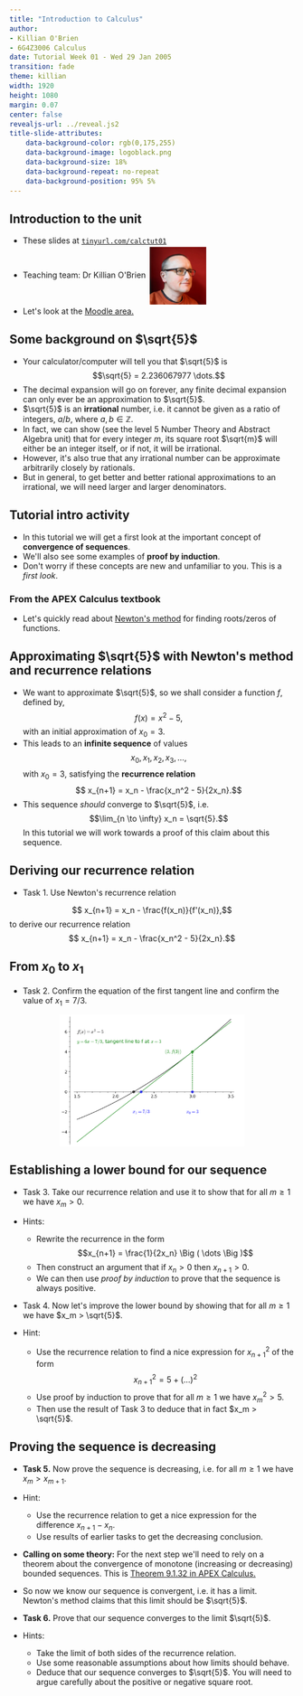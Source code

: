 ```yaml
---
title: "Introduction to Calculus"
author:
- Killian O'Brien
- 6G4Z3006 Calculus
date: Tutorial Week 01 - Wed 29 Jan 2005
transition: fade
theme: killian
width: 1920
height: 1080
margin: 0.07
center: false
revealjs-url: ../reveal.js2
title-slide-attributes:
    data-background-color: rgb(0,175,255)	
    data-background-image: logoblack.png
    data-background-size: 18%
    data-background-repeat: no-repeat
    data-background-position: 95% 5%	
---
```


## Introduction to the unit

* These slides at <a href="https://tinyurl.com/calctut01" target="_blank"><code>tinyurl.com/calctut01</code></a>
* Teaching team: Dr Killian O'Brien <img src="./images/mee.jpg" alt="Smiley face" style="vertical-align:middle;padding:3px;width:100px;"> 
* Let's look at the <a href="https://moodle.mmu.ac.uk/course/view.php?id=183754" target="_blank">Moodle area.</a>

## Some background on $\sqrt{5}$

* Your calculator/computer will tell you that $\sqrt{5}$ is
$$\sqrt{5} = 2.236067977 \dots.$$
* The decimal expansion will go on forever, any finite decimal expansion can only ever be an approximation to $\sqrt{5}$.
* $\sqrt{5}$ is an **irrational** number, i.e. it cannot be given as a ratio of integers, $a/b$, where $a,b \in \mathbb{Z}$.
* In fact, we can show (see the level 5 Number Theory and Abstract Algebra unit) that for every integer $m$, its square root $\sqrt{m}$ will either be an integer itself, or if not, it will be irrational. 
* However, it's also true that any irrational number can be approximate arbitrarily closely by rationals. 
* But in general, to get better and better rational approximations to an irrational, we will need larger and larger denominators.

## Tutorial intro activity

* In this tutorial we will get a first look at the important concept of **convergence of sequences**.
* We'll also see some examples of **proof by induction**. 
* Don't worry if these concepts are new and unfamiliar to you. This is a *first look*. 

### From the APEX Calculus textbook

* Let's quickly read about <a href="https://killianobrien.github.io/apex/output/html/sec_newton.html#idea_Newton" target="_blank">Newton's method</a> for finding roots/zeros of functions.



## Approximating $\sqrt{5}$ with Newton's method and recurrence relations

* We want to approximate $\sqrt{5}$, so we shall consider a function $f$, defined by,
$$f(x) = x^2 - 5,$$
with an initial approximation of $x_0 = 3$. 
* This leads to an **infinite sequence** of values $$x_0, x_1, x_2, x_3,  \dots,$$ with $x_0=3$, satisfying the **recurrence relation**
$$ x_{n+1} = x_n - \frac{x_n^2 - 5}{2x_n}.$$
* This sequence *should* converge to $\sqrt{5}$, i.e. $$\lim_{n \to \infty} x_n = \sqrt{5}.$$
In this tutorial we will work towards a proof of this claim about this sequence.  

## Deriving our recurrence relation

* Task 1. Use Newton's recurrence relation 

$$ x_{n+1} = x_n - \frac{f(x_n)}{f'(x_n)},$$
to derive our recurrence relation 
$$ x_{n+1} = x_n - \frac{x_n^2 - 5}{2x_n}.$$

## From $x_0$ to $x_1$

* Task 2. Confirm the equation of the first tangent line and confirm the value of $x_1 = 7/3$.

<img src="./images/newton.svg" alt="Newton's method" style="display:block;margin-left:auto;margin-right:auto;width:65%;">

## Establishing a lower bound for our sequence

* Task 3. Take our recurrence relation and use it to show that for all $m \geq 1$ we have $x_m > 0$.
* Hints:
    - Rewrite the recurrence in the form 
    $$x_{n+1} = \frac{1}{2x_n} \Big ( \dots \Big )$$
    - Then construct an argument that if $x_n > 0$ then $x_{n+1} > 0$.
    - We can then use *proof by induction* to prove that the sequence is always positive. 

* Task 4. Now let's improve the lower bound by showing that for all $m \geq 1$ we have $x_m > \sqrt{5}$.
* Hint:
    - Use the recurrence relation to find a nice expression for $x_{n+1}^2$ of the form 
    $$x_{n+1}^2 = 5 + \Big ( \dots \Big )^2$$
    - Use proof by induction to prove that for all $m \geq 1$ we have $x_m^2 > 5$. 
    - Then use the result of Task 3 to deduce that in fact $x_m > \sqrt{5}$.

## Proving the sequence is decreasing

* **Task 5.** Now prove the sequence is decreasing, i.e. for all $m \geq 1$ we have $x_m > x_{m+1}$. 
* Hint: 
    - Use the recurrence relation to get a nice expression for the difference $x_{n+1} - x_n$. 
    - Use results of earlier tasks to get the decreasing conclusion. 

* **Calling on some theory:** For the next step we'll need to rely on a theorem about the convergence of monotone (increasing or decreasing) bounded sequences. This is <a href="https://killianobrien.github.io/apex/output/html/sec_sequences.html#thm_monotonic_converge" target="_blank">Theorem 9.1.32 in APEX Calculus.</a>

* So now we know our sequence is convergent, i.e. it has a limit. Newton's method claims that this limit should be $\sqrt{5}$.
* **Task 6.** Prove that our sequence converges to the limit $\sqrt{5}$.
* Hints:
    - Take the limit of both sides of the recurrence relation.
    - Use some reasonable assumptions about how limits should behave.
    - Deduce that our sequence converges to $\sqrt{5}$. You will need to argue carefully about the positive or negative square root. 

